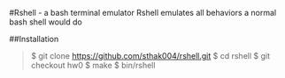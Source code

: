 #Rshell - a bash terminal emulator
Rshell emulates all behaviors a normal bash shell would do

##Installation
>$ git clone https://github.com/sthak004/rshell.git
$ cd rshell
$ git checkout hw0
$ make
$ bin/rshell
